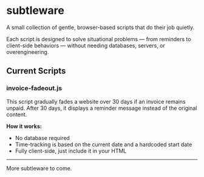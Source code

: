 # subtleware

A small collection of gentle, browser-based scripts that do their job quietly.

Each script is designed to solve situational problems — from reminders to client-side behaviors — without needing databases, servers, or overengineering.

## Current Scripts

### invoice-fadeout.js

This script gradually fades a website over 30 days if an invoice remains unpaid.
After 30 days, it displays a reminder message instead of the original content.

**How it works:**
- No database required
- Time-tracking is based on the current date and a hardcoded start date
- Fully client-side, just include it in your HTML

---

More subtleware to come.
